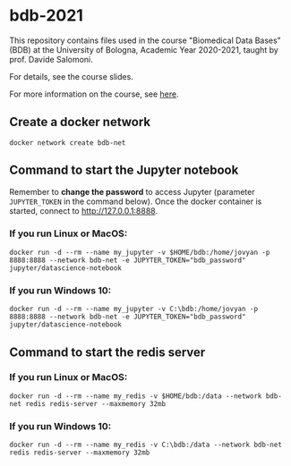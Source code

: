 # bdb-2021

This repository contains files used in the course "Biomedical Data Bases" (BDB)
at the University of Bologna, Academic Year 2020-2021, taught by prof. Davide Salomoni.

For details, see the course slides.

For more information on the course, see [here](https://www.unibo.it/it/didattica/insegnamenti/insegnamento/2020/366280).

## Create a docker network

`docker network create bdb-net`

## Command to start the Jupyter notebook

Remember to **change the password** to access Jupyter (parameter `JUPYTER_TOKEN` in the command below). Once the docker container is started,
connect to http://127.0.0.1:8888.

### If you run Linux or MacOS:

`docker run -d --rm --name my_jupyter -v $HOME/bdb:/home/jovyan -p 8888:8888 --network bdb-net -e JUPYTER_TOKEN="bdb_password" jupyter/datascience-notebook`

### If you run Windows 10:

`docker run -d --rm --name my_jupyter -v C:\bdb:/home/jovyan -p 8888:8888 --network bdb-net -e JUPYTER_TOKEN="bdb_password" jupyter/datascience-notebook`

## Command to start the redis server

### If you run Linux or MacOS:

`docker run -d --rm --name my_redis -v $HOME/bdb:/data --network bdb-net redis redis-server --maxmemory 32mb`

### If you run Windows 10:

`docker run -d --rm --name my_redis -v C:\bdb:/data --network bdb-net redis redis-server --maxmemory 32mb`
